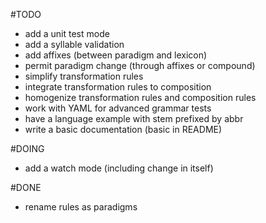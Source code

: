 #TODO
* add a unit test mode
* add a syllable validation 
* add affixes (between paradigm and lexicon)
* permit paradigm change (through affixes or compound)
* simplify transformation rules
* integrate transformation rules to composition
* homogenize transformation rules and composition rules
* work with YAML for advanced grammar tests
* have a language example with stem prefixed by abbr
* write a basic documentation (basic in README)

#DOING
* add a watch mode (including change in itself)

#DONE
* rename rules as paradigms
